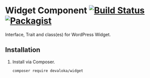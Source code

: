 # Widget Component [![Build Status](https://travis-ci.org/devaloka/widget.svg?branch=master)](https://travis-ci.org/devaloka/widget) [![Packagist](https://img.shields.io/packagist/v/devaloka/widget.svg)](https://packagist.org/packages/devaloka/widget)

Interface, Trait and class(es) for WordPress Widget.

## Installation

1.  Install via Composer.

    ```sh
    composer require devaloka/widget
    ```
